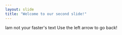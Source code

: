 ```yaml
---
layout: slide
title: "Welcome to our second slide!"
---
```

Iam not your faster's text
Use the left arrow to go back!
